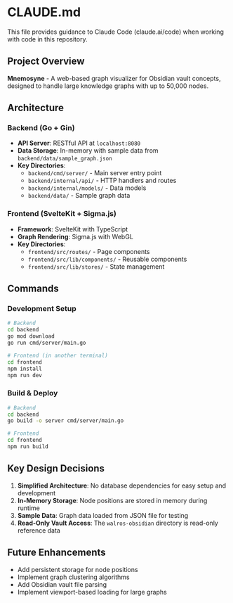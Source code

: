 # CLAUDE.md

This file provides guidance to Claude Code (claude.ai/code) when working with code in this repository.

## Project Overview

**Mnemosyne** - A web-based graph visualizer for Obsidian vault concepts, designed to handle large knowledge graphs with up to 50,000 nodes.

## Architecture

### Backend (Go + Gin)
- **API Server**: RESTful API at `localhost:8080`
- **Data Storage**: In-memory with sample data from `backend/data/sample_graph.json`
- **Key Directories**:
  - `backend/cmd/server/` - Main server entry point
  - `backend/internal/api/` - HTTP handlers and routes
  - `backend/internal/models/` - Data models
  - `backend/data/` - Sample graph data

### Frontend (SvelteKit + Sigma.js)
- **Framework**: SvelteKit with TypeScript
- **Graph Rendering**: Sigma.js with WebGL
- **Key Directories**:
  - `frontend/src/routes/` - Page components
  - `frontend/src/lib/components/` - Reusable components
  - `frontend/src/lib/stores/` - State management

## Commands

### Development Setup
```bash
# Backend
cd backend
go mod download
go run cmd/server/main.go

# Frontend (in another terminal)
cd frontend
npm install
npm run dev
```

### Build & Deploy
```bash
# Backend
cd backend
go build -o server cmd/server/main.go

# Frontend
cd frontend
npm run build
```

## Key Design Decisions

1. **Simplified Architecture**: No database dependencies for easy setup and development
2. **In-Memory Storage**: Node positions are stored in memory during runtime
3. **Sample Data**: Graph data loaded from JSON file for testing
4. **Read-Only Vault Access**: The `walros-obsidian` directory is read-only reference data

## Future Enhancements
- Add persistent storage for node positions
- Implement graph clustering algorithms
- Add Obsidian vault file parsing
- Implement viewport-based loading for large graphs